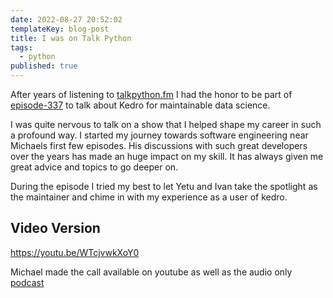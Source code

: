 ```yaml
---
date: 2022-08-27 20:52:02
templateKey: blog-post
title: I was on Talk Python
tags:
  - python
published: true
---
```


After years of listening to [talkpython.fm](https://talkpython.fm/) I had the
honor to be part of
[episode-337](https://talkpython.fm/episodes/show/337/kedro-for-maintainable-data-science)
to talk about Kedro for maintainable data science.

I was quite nervous to talk on a show that I helped shape my career in such a
profound way. I started my journey towards software engineering near Michaels
first few episodes. His discussions with such great developers over the years
has made an huge impact on my skill. It has always given me great advice and
topics to go deeper on.

During the episode I tried my best to let Yetu and Ivan take the spotlight as
the maintainer and chime in with my experience as a user of kedro.

## Video Version

<https://youtu.be/WTcjvwkXoY0>

Michael made the call available on youtube as well as the audio only
[podcast](https://talkpython.fm/episodes/show/337/kedro-for-maintainable-data-science)
